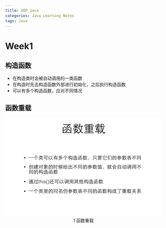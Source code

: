 ```yaml
---
title: OOP_Java
categories: Java Learning Notes
tags: Java
---
```


# Week1

## 构造函数

* 在构造类时会被自动调用的一类函数
* 在构造时先去构造函数外部进行初始化，之后执行构造函数
* 可以有多个构造函数，应对不同情况

<!-- more -->

## 函数重载

<center>
    <img src = "https://raw.githubusercontent.com/juedoujiang/PictureBed/main/img/函数重载.png">
    <center>1 函数重载</center>
</center>

